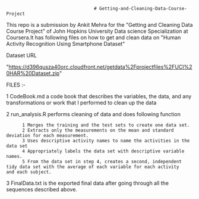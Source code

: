                                      # Getting-and-Cleaning-Data-Course-Project

This repo is a submission by Ankit Mehra for the "Getting and Cleaning Data Course Project" of John Hopkins University Data science
Specialization at Coursera.It has following files on how to get and clean data on "Human Activity Recognition Using Smartphone Dataset"

Dataset URL

"https://d396qusza40orc.cloudfront.net/getdata%2Fprojectfiles%2FUCI%20HAR%20Dataset.zip"

FILES :-
 
1 CodeBook.md a code book that describes the variables, the data, and any transformations or work that I performed to clean up the data

2 run_analysis.R performs cleaning of data and does following function
          
          1 Merges the training and the test sets to create one data set.
          2 Extracts only the measurements on the mean and standard deviation for each measurement.
          3 Uses descriptive activity names to name the activities in the data set
          4 Appropriately labels the data set with descriptive variable names.
          5 From the data set in step 4, creates a second, independent tidy data set with the average of each variable for each activity               and each subject.
3 FinalData.txt is the exported final data after going through all the sequences described above.
